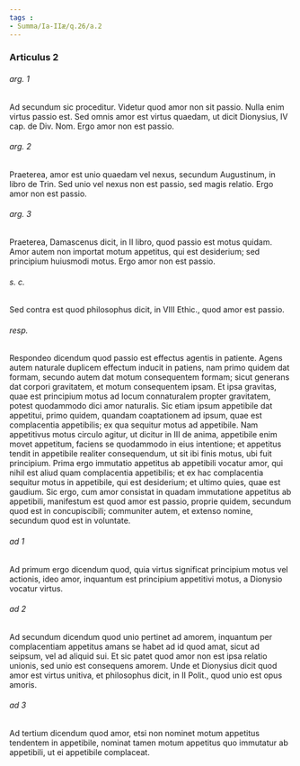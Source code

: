 ```yaml
---
tags : 
- Summa/Ia-IIæ/q.26/a.2
---
```


### Articulus 2

###### arg. 1
Ad secundum sic proceditur. Videtur quod amor non sit passio. Nulla enim virtus passio est. Sed omnis amor est virtus quaedam, ut dicit Dionysius, IV cap. de Div. Nom. Ergo amor non est passio.

###### arg. 2
Praeterea, amor est unio quaedam vel nexus, secundum Augustinum, in libro de Trin. Sed unio vel nexus non est passio, sed magis relatio. Ergo amor non est passio.

###### arg. 3
Praeterea, Damascenus dicit, in II libro, quod passio est motus quidam. Amor autem non importat motum appetitus, qui est desiderium; sed principium huiusmodi motus. Ergo amor non est passio.

###### s. c.
Sed contra est quod philosophus dicit, in VIII Ethic., quod amor est passio.

###### resp.
Respondeo dicendum quod passio est effectus agentis in patiente. Agens autem naturale duplicem effectum inducit in patiens, nam primo quidem dat formam, secundo autem dat motum consequentem formam; sicut generans dat corpori gravitatem, et motum consequentem ipsam. Et ipsa gravitas, quae est principium motus ad locum connaturalem propter gravitatem, potest quodammodo dici amor naturalis. Sic etiam ipsum appetibile dat appetitui, primo quidem, quandam coaptationem ad ipsum, quae est complacentia appetibilis; ex qua sequitur motus ad appetibile. Nam appetitivus motus circulo agitur, ut dicitur in III de anima, appetibile enim movet appetitum, faciens se quodammodo in eius intentione; et appetitus tendit in appetibile realiter consequendum, ut sit ibi finis motus, ubi fuit principium. Prima ergo immutatio appetitus ab appetibili vocatur amor, qui nihil est aliud quam complacentia appetibilis; et ex hac complacentia sequitur motus in appetibile, qui est desiderium; et ultimo quies, quae est gaudium. Sic ergo, cum amor consistat in quadam immutatione appetitus ab appetibili, manifestum est quod amor est passio, proprie quidem, secundum quod est in concupiscibili; communiter autem, et extenso nomine, secundum quod est in voluntate.

###### ad 1
Ad primum ergo dicendum quod, quia virtus significat principium motus vel actionis, ideo amor, inquantum est principium appetitivi motus, a Dionysio vocatur virtus.

###### ad 2
Ad secundum dicendum quod unio pertinet ad amorem, inquantum per complacentiam appetitus amans se habet ad id quod amat, sicut ad seipsum, vel ad aliquid sui. Et sic patet quod amor non est ipsa relatio unionis, sed unio est consequens amorem. Unde et Dionysius dicit quod amor est virtus unitiva, et philosophus dicit, in II Polit., quod unio est opus amoris.

###### ad 3
Ad tertium dicendum quod amor, etsi non nominet motum appetitus tendentem in appetibile, nominat tamen motum appetitus quo immutatur ab appetibili, ut ei appetibile complaceat.

